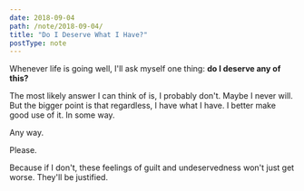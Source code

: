```yaml
---
date: 2018-09-04
path: /note/2018-09-04/
title: "Do I Deserve What I Have?"
postType: note
---
```


Whenever life is going well, I'll ask myself one thing: **do I deserve any of this?**

The most likely answer I can think of is, I probably don't. Maybe I never will. But the bigger point is that regardless, I have what I have. I better make good use of it. In some way.

Any way.

Please.

Because if I don't, these feelings of guilt and undeservedness won't just get worse. They'll be justified.

